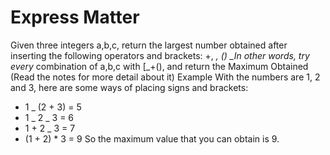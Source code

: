 # Express Matter

Given three integers a,b,c, return the largest number obtained after inserting the following operators and brackets: +, _, ()
\_In other words, try every_ combination of a,b,c with [\_+(), and return the Maximum Obtained (Read the notes for more detail about it)
Example
With the numbers are 1, 2 and 3, here are some ways of placing signs and brackets:

- 1 \_ (2 + 3) = 5
- 1 _ 2 _ 3 = 6
- 1 + 2 \_ 3 = 7
- (1 + 2) \* 3 = 9
  So the maximum value that you can obtain is 9.
